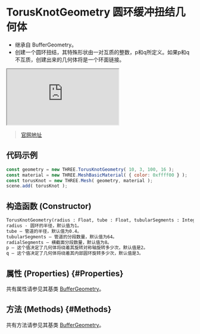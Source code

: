 # TorusKnotGeometry 圆环缓冲扭结几何体

- 继承自 BufferGeometry。
- 创建一个圆环扭结，其特殊形状由一对互质的整数，p和q所定义。如果p和q不互质，创建出来的几何体将是一个环面链接。

<iframe id="scene" src="https://threejs.org/docs/scenes/geometry-browser.html#TorusKnotGeometry"></iframe>

>[官网地址](https://threejs.org/docs/index.html#api/zh/geometries/TorusKnotGeometry)


## 代码示例

```js
const geometry = new THREE.TorusKnotGeometry( 10, 3, 100, 16 );
const material = new THREE.MeshBasicMaterial( { color: 0xffff00 } );
const torusKnot = new THREE.Mesh( geometry, material );
scene.add( torusKnot );
```

## 构造函数 (Constructor)

```md
TorusKnotGeometry(radius : Float, tube : Float, tubularSegments : Integer, radialSegments : Integer, p : Integer, q : Integer)
radius - 圆环的半径，默认值为1。
tube — 管道的半径，默认值为0.4。
tubularSegments — 管道的分段数量，默认值为64。
radialSegments — 横截面分段数量，默认值为8。
p — 这个值决定了几何体将绕着其旋转对称轴旋转多少次，默认值是2。
q — 这个值决定了几何体将绕着其内部圆环旋转多少次，默认值是3。
```

## 属性 (Properties) {#Properties}

共有属性请参见其基类 [BufferGeometry](../core/BufferGeometry#Properties)。

## 方法 (Methods) {#Methods}

共有方法请参见其基类 [BufferGeometry](../core/BufferGeometry#Methods)。